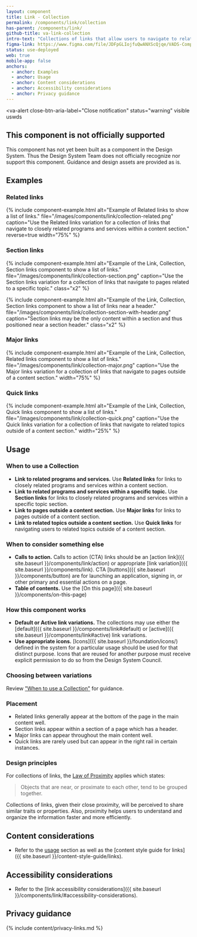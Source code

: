 ```yaml
---
layout: component
title: Link - Collection
permalink: /components/link/collection
has-parent: /components/link/
github-title: va-link-collection
intro-text: "Collections of links that allow users to navigate to related content within and outside of the current content section."
figma-link: https://www.figma.com/file/JDFpGLIojfuQwANXScQjqe/VADS-Component-Examples?type=design&node-id=1312%3A10942&mode=design&t=nYOotVcwdpiMCL5C-1
status: use-deployed
web: true
mobile-app: false
anchors:
  - anchor: Examples
  - anchor: Usage
  - anchor: Content considerations
  - anchor: Accessibility considerations
  - anchor: Privacy guidance
---
```


<va-alert
  close-btn-aria-label="Close notification"
  status="warning"
  visible
  uswds
>
  <h2 slot="headline">
    This component is not officially supported
  </h2>
  <div>
    <p className="vads-u-margin-y--0">
      This component has not yet been built as a component in the Design System. Thus the Design System Team does not officially recognize nor support this component. Guidance and design assets are provided as is.
    </p>
  </div>
</va-alert>

## Examples

### Related links

{% include component-example.html alt="Example of Related links to show a list of links." file="/images/components/link/collection-related.png" caption="Use the Related links variation for a collection of links that navigate to closely related programs and services within a content section." reverse=true width="75%" %}

### Section links

{% include component-example.html alt="Example of the Link, Collection, Section links component to show a list of links." file="/images/components/link/collection-section.png" caption="Use the Section links variation for a collection of links that navigate to pages related to a specific topic." class="x2" %}

{% include component-example.html alt="Example of the Link, Collection, Section links component to show a list of links near a header." file="/images/components/link/collection-section-with-header.png" caption="Section links may be the only content within a section and thus positioned near a section header." class="x2" %}

### Major links

{% include component-example.html alt="Example of the Link, Collection, Related links component to show a list of links." file="/images/components/link/collection-major.png" caption="Use the Major links variation for a collection of links that navigate to pages outside of a content section." width="75%" %}

### Quick links

{% include component-example.html alt="Example of the Link, Collection, Quick links component to show a list of links." file="/images/components/link/collection-quick.png" caption="Use the Quick links variation for a collection of links that navigate to related topics outside of a content section." width="25%" %}

## Usage

### When to use a Collection

* **Link to related programs and services.** Use **Related links** for links to closely related programs and services within a content section.
* **Link to related programs and services within a specific topic.** Use **Section links** for links to closely related programs and services within a specific topic section.
* **Link to pages outside a content section.** Use **Major links** for links to pages outside of a content section.
* **Link to related topics outside a content section.** Use **Quick links** for navigating users to related topics outside of a content section.

### When to consider something else

* **Calls to action.** Calls to action (CTA) links should be an [action link]({{ site.baseurl }}/components/link/action) or appropriate [link variation]({{ site.baseurl }}/components/link). CTA [buttons]({{ site.baseurl }}/components/button) are for launching an application, signing in, or other primary and essential actions on a page.
* **Table of contents.** Use the [On this page]({{ site.baseurl }}/components/on-this-page)

### How this component works

* **Default or Active link variations.** The collections may use either the [default]({{ site.baseurl }}/components/link#default) or [active]({{ site.baseurl }}/components/link#active) link variations.
* **Use appropriate icons.** [Icons]({{ site.baseurl }}/foundation/icons/) defined in the system for a particular usage should be used for that distinct purpose. Icons that are reused for another purpose must receive explicit permission to do so from the Design System Council.

### Choosing between variations

Review ["When to use a Collection"](#when-to-use-a-collection) for guidance.

### Placement

* Related links generally appear at the bottom of the page in the main content well.
* Section links appear within a section of a page which has a header.
* Major links can appear throughout the main content well.
* Quick links are rarely used but can appear in the right rail in certain instances.


### Design principles

For collections of links, the [Law of Proximity](https://lawsofux.com/law-of-proximity/) applies which states: 

> Objects that are near, or proximate to each other, tend to be grouped together.

Collections of links, given their close proximity, will be perceived to share similar traits or properties. Also, proximity helps users to understand and organize the information faster and more efficiently. 

## Content considerations

* Refer to the [usage](#usage) section as well as the [content style guide for links]({{ site.baseurl }}/content-style-guide/links).

## Accessibility considerations

* Refer to the [link accessibility considerations]({{ site.baseurl }}/components/link/#accessibility-considerations).

## Privacy guidance

{% include content/privacy-links.md %}

